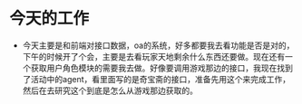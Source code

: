 # 今天的工作  
+ 今天主要是和前端对接口数据，oa的系统，好多都要我去看功能是否是对的，下午的时候开了个会，主要是去看玩家天地剩余什么东西还要做。现在还有一个获取用户角色模块的需要我去做。好像要调用游戏那边的接口，我现在找到了活动中的agent，看里面写的是奇宝斋的接口，准备先用这个来完成工作，然后在去研究这个到底是怎么从游戏那边获取的。
